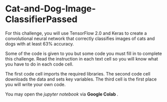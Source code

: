 # Cat-and-Dog-Image-ClassifierPassed
For this challenge, you will use TensorFlow 2.0 and Keras to create a convolutional neural network that correctly classifies images of cats and dogs with at least 63% accuracy.

Some of the code is given to you but some code you must fill in to complete this challenge. Read the instruction in each text cell so you will know what you have to do in each code cell.

The first code cell imports the required libraries. The second code cell downloads the data and sets key variables. The third cell is the first place you will write your own code.


You may open the <i>jupyter notebook</i> via <b> Google Colab </b>.

